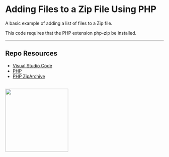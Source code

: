 # Adding Files to a Zip File Using PHP

A basic example of adding a list of files to a Zip file. 

This code requires that the PHP extension php-zip be installed. 

***

## Repo Resources

* [Visual Studio Code](https://code.visualstudio.com/)
* [PHP](https://www.php.net/)
* [PHP ZipArchive](https://www.php.net/manual/en/zip.examples.php)

<br>
<a href="https://codeadam.ca">
<img src="https://cdn.codeadam.ca/images@1.0.0/codeadam-logo-coloured-horizontal.png" width="200">
</a>
